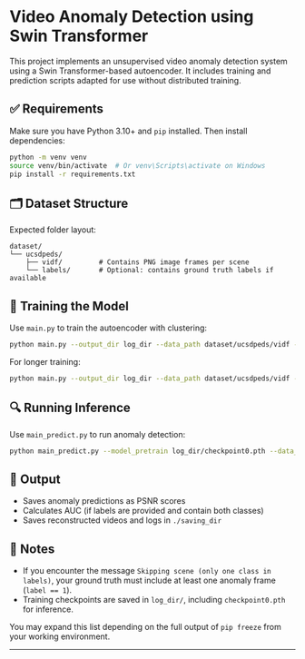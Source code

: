 # Video Anomaly Detection using Swin Transformer

This project implements an unsupervised video anomaly detection system using a Swin Transformer-based autoencoder. It includes training and prediction scripts adapted for use without distributed training.

## ✅ Requirements
Make sure you have Python 3.10+ and `pip` installed. Then install dependencies:

```bash
python -m venv venv
source venv/bin/activate  # Or venv\Scripts\activate on Windows
pip install -r requirements.txt
```

## 🗂️ Dataset Structure
Expected folder layout:

```
dataset/
└── ucsdpeds/
    ├── vidf/         # Contains PNG image frames per scene
    └── labels/       # Optional: contains ground truth labels if available
```

## 🚀 Training the Model
Use `main.py` to train the autoencoder with clustering:

```bash
python main.py --output_dir log_dir --data_path dataset/ucsdpeds/vidf --image_format png
```

For longer training:
```bash
python main.py --output_dir log_dir --data_path dataset/ucsdpeds/vidf --image_format png --epochs 10
```

## 🔍 Running Inference
Use `main_predict.py` to run anomaly detection:

```bash
python main_predict.py --model_pretrain log_dir/checkpoint0.pth --data_path dataset/ucsdpeds/vidf --output_dir ./saving_dir --image_format png

```

## 🧠 Output
- Saves anomaly predictions as PSNR scores
- Calculates AUC (if labels are provided and contain both classes)
- Saves reconstructed videos and logs in `./saving_dir`

## 🧩 Notes
- If you encounter the message `Skipping scene (only one class in labels)`, your ground truth must include at least one anomaly frame (`label == 1`).
- Training checkpoints are saved in `log_dir/`, including `checkpoint0.pth` for inference.

You may expand this list depending on the full output of `pip freeze` from your working environment.

---
